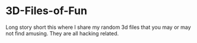 # 3D-Files-of-Fun

Long story short this where I share my random 3d files that you may or may not find amusing. They are all hacking related.
